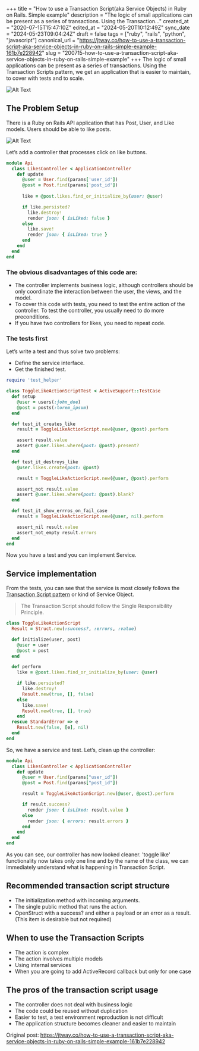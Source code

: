 +++
title = "How to use a Transaction Script(aka Service Objects) in Ruby on Rails. Simple example"
description = "The logic of small applications can be present as a series of transactions. Using the Transaction..."
created_at = "2020-07-15T15:47:10Z"
edited_at = "2024-05-20T10:12:49Z"
sync_date = "2024-05-23T09:04:24Z"
draft = false
tags = ["ruby", "rails", "python", "javascript"]
canonical_url = "https://jtway.co/how-to-use-a-transaction-script-aka-service-objects-in-ruby-on-rails-simple-example-161b7e228942"
slug = "200715-how-to-use-a-transaction-script-aka-service-objects-in-ruby-on-rails-simple-example"
+++
The logic of small applications can be present as a series of transactions. Using the Transaction Scripts pattern, we get an application that is easier to maintain, to cover with tests and to scale.

![Alt Text](https://dev-to-uploads.s3.amazonaws.com/i/5ch3urm1ngwqz16vdg8m.png)

## The Problem Setup
There is a Ruby on Rails API application that has Post, User, and Like models. Users should be able to like posts.

![Alt Text](https://dev-to-uploads.s3.amazonaws.com/i/z8doa4yviijb8cje161m.png)

Let’s add a controller that processes click on like buttons.

```ruby
module Api
  class LikesController < ApplicationController
    def update
      @user = User.find(params['user_id'])
      @post = Post.find(params['post_id'])
      
      like = @post.likes.find_or_initialize_by(user: @user)

      if like.persisted?
        like.destroy!
        render json: { isLiked: false }
      else
        like.save!
        render json: { isLiked: true }
      end
    end
  end
end
```
### The obvious disadvantages of this code are:
- The controller implements business logic, although controllers should be only coordinate the interaction between the user, the views, and the model.
- To cover this code with tests, you need to test the entire action of the controller. To test the controller, you usually need to do more preconditions.
- If you have two controllers for likes, you need to repeat code.

### The tests first
Let’s write a test and thus solve two problems:
- Define the service interface.
- Get the finished test.

```ruby
require 'test_helper'

class ToggleLikeActionScriptTest < ActiveSupport::TestCase
  def setup
    @user = users(:john_doe)
    @post = posts(:lorem_ipsum)
  end

  def test_it_creates_like
    result = ToggleLikeActionScript.new(@user, @post).perform

    assert result.value
    assert @user.likes.where(post: @post).present?
  end

  def test_it_destroys_like
    @user.likes.create(post: @post)

    result = ToggleLikeActionScript.new(@user, @post).perform

    assert_not result.value
    assert @user.likes.where(post: @post).blank?
  end

  def test_it_show_errros_on_fail_case
    result = ToggleLikeActionScript.new(@user, nil).perform

    assert_nil result.value
    assert_not_empty result.errors
  end
end
```
Now you have a test and you can implement Service.

## Service implementation
From the tests, you can see that the service is most closely follows the [Transaction Script pattern](https://martinfowler.com/eaaCatalog/transactionScript.html)	 or kind of Service Object.
> The Transaction Script should follow the Single Responsibility Principle.

```ruby
class ToggleLikeActionScript
  Result = Struct.new(:success?, :errors, :value)

  def initialize(user, post)
    @user = user
    @post = post
  end

  def perform
    like = @post.likes.find_or_initialize_by(user: @user)

    if like.persisted?
      like.destroy!
      Result.new(true, [], false)
    else
      like.save!
      Result.new(true, [], true)
    end
  rescue StandardError => e
    Result.new(false, [e], nil)
  end
end
```
So, we have a service and test. Let’s, clean up the controller:

```ruby
module Api
  class LikesController < ApplicationController
    def update
      @user = User.find(params["user_id"])
      @post = Post.find(params["post_id"])

      result = ToggleLikeActionScript.new(@user, @post).perform

      if result.success?
        render json: { isLiked: result.value }
      else
        render json: { errors: result.errors }
      end
    end
  end
end
```
As you can see, our controller has now looked cleaner. 'toggle like' functionality now takes only one line and by the name of the class, we can immediately understand what is happening in Transaction Script.

## Recommended transaction script structure
- The initialization method with incoming arguments.
- The single public method that runs the action.
- OpenStruct with a success? and either a payload or an error as a result. (This item is desirable but not required)

## When to use the Transaction Scripts
- The action is complex
- The action involves multiple models
- Using internal services
- When you are going to add ActiveRecord callback but only for one case

## The pros of the transaction script usage
- The controller does not deal with business logic
- The code could be reused without duplication
- Easier to test, a test environment reproduction is not difficult
- The application structure becomes cleaner and easier to maintain


Original post: https://jtway.co/how-to-use-a-transaction-script-aka-service-objects-in-ruby-on-rails-simple-example-161b7e228942